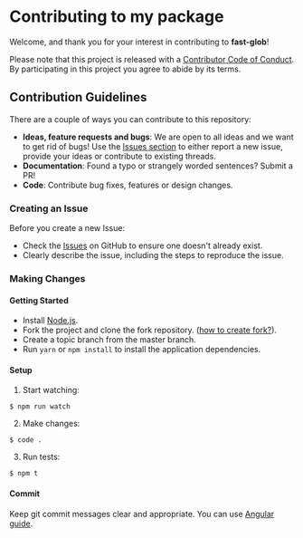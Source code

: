 # Contributing to my package

Welcome, and thank you for your interest in contributing to **fast-glob**!

Please note that this project is released with a [Contributor Code of Conduct](CODE-OF-CONDUCT.md). By participating in this project you agree to abide by its terms.

## Contribution Guidelines

There are a couple of ways you can contribute to this repository:

  * **Ideas, feature requests and bugs**: We are open to all ideas and we want to get rid of bugs! Use the [Issues section](https://github.com/mrmlnc/fast-glob/issues) to either report a new issue, provide your ideas or contribute to existing threads.
  * **Documentation**: Found a typo or strangely worded sentences? Submit a PR!
  * **Code**: Contribute bug fixes, features or design changes.

### Creating an Issue

Before you create a new Issue:

  * Check the [Issues](https://github.com/mrmlnc/fast-glob/issues) on GitHub to ensure one doesn't already exist.
  * Clearly describe the issue, including the steps to reproduce the issue.

### Making Changes

#### Getting Started

  * Install [Node.js](https://nodejs.org/en/).
  * Fork the project and clone the fork repository. ([how to create fork?](https://help.github.com/articles/fork-a-repo/#fork-an-example-repository)).
  * Create a topic branch from the master branch.
  * Run `yarn` or `npm install` to install the application dependencies.

#### Setup

1. Start watching:

```
$ npm run watch
```

2. Make changes:

```
$ code .
```

3. Run tests:

```
$ npm t
```

#### Commit

Keep git commit messages clear and appropriate. You can use [Angular guide](https://github.com/angular/angular.js/blob/master/DEVELOPERS.md#-git-commit-guidelines).
